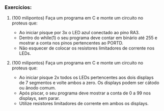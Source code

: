 ### Exercícios:
1. (100 milipontos) Faça um programa em C e monte um circuito no proteus que:
	* Ao iniciar pisque por 3x o LED azul conectado ao pino RA3.
	* Dentro do while(1) o seu programa deve contar em binário até 255 e mostrar a conta nos pinos pertencentes ao PORTD.
	* Não esquecer de colocar os resistores limitadores de corrente nos LEDs.


2. (100 milipontos) Faça um programa em C e monte um circuito no proteus que:
	* Ao iniciar pisque 2x todos os LEDs pertencentes aos dois displays de 7 segmentos e volte ambos a zero. Os displays podem ser cátodo ou ânodo comum.
	* Após piscar, o seu programa deve mostrar a conta de 0 a 99 nos displays, sem parar.
	* Utilize resistores limitadores de corrente em ambos os displays.
